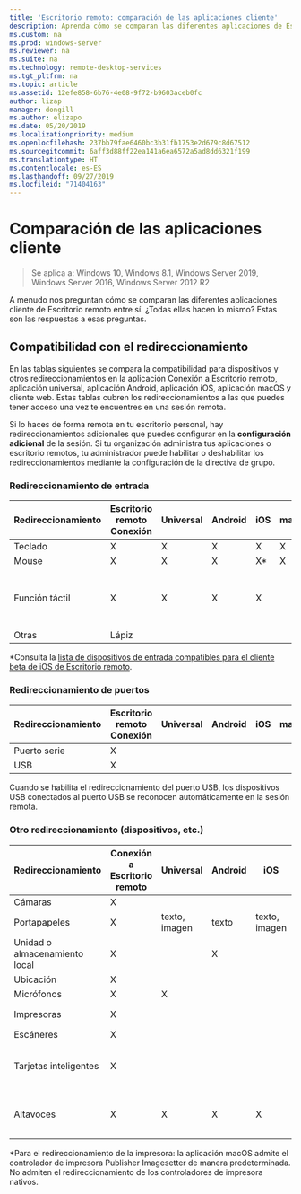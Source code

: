```yaml
---
title: 'Escritorio remoto: comparación de las aplicaciones cliente'
description: Aprenda cómo se comparan las diferentes aplicaciones de Escritorio remoto cuando se trata de las características y funciones admitidas.
ms.custom: na
ms.prod: windows-server
ms.reviewer: na
ms.suite: na
ms.technology: remote-desktop-services
ms.tgt_pltfrm: na
ms.topic: article
ms.assetid: 12efe858-6b76-4e08-9f72-b9603aceb0fc
author: lizap
manager: dongill
ms.author: elizapo
ms.date: 05/20/2019
ms.localizationpriority: medium
ms.openlocfilehash: 237bb79fae6460bc3b31fb1753e2d679c8d67512
ms.sourcegitcommit: 6aff3d88ff22ea141a6ea6572a5ad8dd6321f199
ms.translationtype: HT
ms.contentlocale: es-ES
ms.lasthandoff: 09/27/2019
ms.locfileid: "71404163"
---
```

# <a name="compare-the-client-apps"></a>Comparación de las aplicaciones cliente

>Se aplica a: Windows 10, Windows 8.1, Windows Server 2019, Windows Server 2016, Windows Server 2012 R2

A menudo nos preguntan cómo se comparan las diferentes aplicaciones cliente de Escritorio remoto entre sí. ¿Todas ellas hacen lo mismo? Estas son las respuestas a esas preguntas.

## <a name="redirection-support"></a>Compatibilidad con el redireccionamiento

En las tablas siguientes se compara la compatibilidad para dispositivos y otros redireccionamientos en la aplicación Conexión a Escritorio remoto, aplicación universal, aplicación Android, aplicación iOS, aplicación macOS y cliente web. Estas tablas cubren los redireccionamientos a las que puedes tener acceso una vez te encuentres en una sesión remota. 

Si lo haces de forma remota en tu escritorio personal, hay redireccionamientos adicionales que puedes configurar en la **configuración adicional** de la sesión. Si tu organización administra tus aplicaciones o escritorio remotos, tu administrador puede habilitar o deshabilitar los redireccionamientos mediante la configuración de la directiva de grupo.

### <a name="input-redirection"></a>Redireccionamiento de entrada

| Redireccionamiento | Escritorio remoto<br> Conexión | Universal | Android | iOS | macOS |          cliente web           |
|-------------|-------------------------------|-----------|---------|-----|-------|-------------------------------|
|  Teclado   |               X               |     X     |    X    |  X  |   X   |               X               |
|    Mouse    |               X               |     X     |    X    | X\* |   X   |               X               |
|    Función táctil    |               X               |     X     |    X    |  X  |       | X (no se admiten Internet Explorer ni Edge) |
|    Otras    |              Lápiz              |           |         |     |       |                               |

*Consulta la [lista de dispositivos de entrada compatibles para el cliente beta de iOS de Escritorio remoto](remote-desktop-ios.md#supported-input-devices).

### <a name="port-redirection"></a>Redireccionamiento de puertos   

| Redireccionamiento | Escritorio remoto <br>Conexión | Universal | Android | iOS | macOS | cliente web |
|-------------|-------------------------------|-----------|---------|-----|-------|------------|
| Puerto serie | X                             |           |         |     |       |            |
| USB         | X                             |           |         |     |       |            |

Cuando se habilita el redireccionamiento del puerto USB, los dispositivos USB conectados al puerto USB se reconocen automáticamente en la sesión remota.

### <a name="other-redirection-devices-etc"></a>Otro redireccionamiento (dispositivos, etc.)



| Redireccionamiento         | Conexión a Escritorio remoto | Universal   | Android | iOS         | macOS                                    | cliente web    |
|---------------------|---------------------------|-------------|---------|-------------|------------------------------------------|---------------|
| Cámaras             | X                         |             |         |             |                                          |               |
| Portapapeles           | X                         | texto, imagen | texto    | texto, imagen | X                                        | texto          |
| Unidad o almacenamiento local | X                         |             | X       |             | x                                        |               |
| Ubicación            | X                         |             |         |             |                                          |               |
| Micrófonos         | X                         |X            |         |             | X                                        |               |
| Impresoras            | X                         |             |         |             | X (solo CUPS)                            | Impresión PDF     |
| Escáneres            | X                         |             |         |             |                                          |               |
| Tarjetas inteligentes         | X                         |             |         |             | X (no se admite la autenticación de Windows) |               |
| Altavoces            | X                         | X           | X       | X           | X                                        | X (excepto Internet Explorer) |

*Para el redireccionamiento de la impresora: la aplicación macOS admite el controlador de impresora Publisher Imagesetter de manera predeterminada. No admiten el redireccionamiento de los controladores de impresora nativos.
